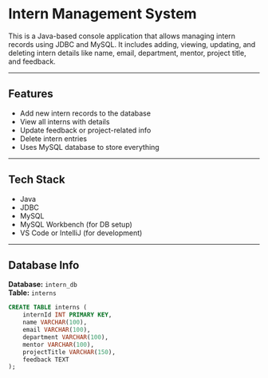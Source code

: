 # Intern Management System

This is a Java-based console application that allows managing intern records using JDBC and MySQL. It includes adding, viewing, updating, and deleting intern details like name, email, department, mentor, project title, and feedback.

---

## Features

- Add new intern records to the database  
- View all interns with details  
- Update feedback or project-related info  
- Delete intern entries  
- Uses MySQL database to store everything

---

## Tech Stack

- Java  
- JDBC  
- MySQL  
- MySQL Workbench (for DB setup)  
- VS Code or IntelliJ (for development)

---

## Database Info

**Database:** `intern_db`  
**Table:** `interns`

```sql
CREATE TABLE interns (
    internId INT PRIMARY KEY,
    name VARCHAR(100),
    email VARCHAR(100),
    department VARCHAR(100),
    mentor VARCHAR(100),
    projectTitle VARCHAR(150),
    feedback TEXT
);
